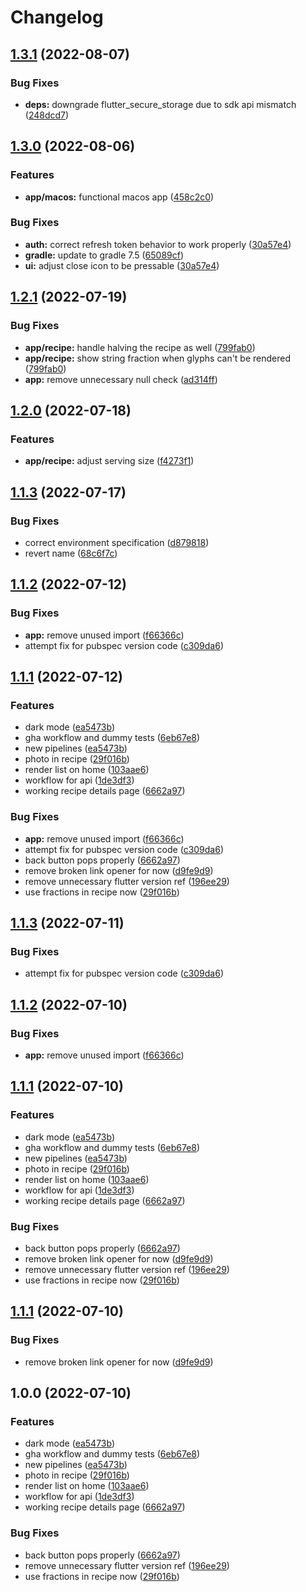 # Changelog

## [1.3.1](https://github.com/radicand/cookbookery/compare/app-v1.3.0...app-v1.3.1) (2022-08-07)


### Bug Fixes

* **deps:** downgrade flutter_secure_storage due to sdk api mismatch ([248dcd7](https://github.com/radicand/cookbookery/commit/248dcd701f55d813d644ba77426888af5a4b1217))

## [1.3.0](https://github.com/radicand/cookbookery/compare/app-v1.2.1...app-v1.3.0) (2022-08-06)


### Features

* **app/macos:** functional macos app ([458c2c0](https://github.com/radicand/cookbookery/commit/458c2c0453274d564433fdeb65a37be532060219))


### Bug Fixes

* **auth:** correct refresh token behavior to work properly ([30a57e4](https://github.com/radicand/cookbookery/commit/30a57e444f4b5b03586f36985455687eff58b427))
* **gradle:** update to gradle 7.5 ([65089cf](https://github.com/radicand/cookbookery/commit/65089cf33aef0d8c52af901892179de62f87f8c6))
* **ui:** adjust close icon to be pressable ([30a57e4](https://github.com/radicand/cookbookery/commit/30a57e444f4b5b03586f36985455687eff58b427))

## [1.2.1](https://github.com/radicand/cookbookery/compare/app-v1.2.0...app-v1.2.1) (2022-07-19)


### Bug Fixes

* **app/recipe:** handle halving the recipe as well ([799fab0](https://github.com/radicand/cookbookery/commit/799fab01cb574d60de90ed120b10a092c53a96ba))
* **app/recipe:** show string fraction when glyphs can't be rendered ([799fab0](https://github.com/radicand/cookbookery/commit/799fab01cb574d60de90ed120b10a092c53a96ba))
* **app:** remove unnecessary null check ([ad314ff](https://github.com/radicand/cookbookery/commit/ad314ffa8de89cc32c8c42fecf676d7645c57860))

## [1.2.0](https://github.com/radicand/cookbookery/compare/app-v1.1.3...app-v1.2.0) (2022-07-18)


### Features

* **app/recipe:** adjust serving size ([f4273f1](https://github.com/radicand/cookbookery/commit/f4273f1fe84f71ef245ac3fadcc41524a94b3b98))

## [1.1.3](https://github.com/radicand/cookbookery/compare/app-v1.1.2...app-v1.1.3) (2022-07-17)


### Bug Fixes

* correct environment specification ([d879818](https://github.com/radicand/cookbookery/commit/d879818bd6a23c87a04b7bbf97c7c275a00fd942))
* revert name ([68c6f7c](https://github.com/radicand/cookbookery/commit/68c6f7cc9ef24a4938ac4fa4325da7fe737e94e7))

## [1.1.2](https://github.com/radicand/cookbookery/compare/app-v1.1.1...app-v1.1.2) (2022-07-12)


### Bug Fixes

* **app:** remove unused import ([f66366c](https://github.com/radicand/cookbookery/commit/f66366cc30728ca2b6e3365773934eb1991a2d0f))
* attempt fix for pubspec version code ([c309da6](https://github.com/radicand/cookbookery/commit/c309da66598db5b4206b401cdaf78e9608088db4))

## [1.1.1](https://github.com/radicand/cookbookery/compare/app-v1.1.3...app-v1.1.1) (2022-07-12)


### Features

* dark mode ([ea5473b](https://github.com/radicand/cookbookery/commit/ea5473b64cf6891072d713e61d96d48d09b25d4c))
* gha workflow and dummy tests ([6eb67e8](https://github.com/radicand/cookbookery/commit/6eb67e84dc9b433f4173923662dc67e4a110e7ca))
* new pipelines ([ea5473b](https://github.com/radicand/cookbookery/commit/ea5473b64cf6891072d713e61d96d48d09b25d4c))
* photo in recipe ([29f016b](https://github.com/radicand/cookbookery/commit/29f016b37d6e2f88c52e2a34f90764b8e64a10ea))
* render list on home ([103aae6](https://github.com/radicand/cookbookery/commit/103aae696462d2ea8f10a8f4cf1df01a448921d1))
* workflow for api ([1de3df3](https://github.com/radicand/cookbookery/commit/1de3df3f45d19557b0040ebb7d5c6f17e47eaa6c))
* working recipe details page ([6662a97](https://github.com/radicand/cookbookery/commit/6662a97af31247fee2c220aef02f43ad6d4f4fde))


### Bug Fixes

* **app:** remove unused import ([f66366c](https://github.com/radicand/cookbookery/commit/f66366cc30728ca2b6e3365773934eb1991a2d0f))
* attempt fix for pubspec version code ([c309da6](https://github.com/radicand/cookbookery/commit/c309da66598db5b4206b401cdaf78e9608088db4))
* back button pops properly ([6662a97](https://github.com/radicand/cookbookery/commit/6662a97af31247fee2c220aef02f43ad6d4f4fde))
* remove broken link opener for now ([d9fe9d9](https://github.com/radicand/cookbookery/commit/d9fe9d96ea7229cfedcfa92281ceec835f5d004c))
* remove unnecessary flutter version ref ([196ee29](https://github.com/radicand/cookbookery/commit/196ee29edefd1588690cdbe24339782be8a27c25))
* use fractions in recipe now ([29f016b](https://github.com/radicand/cookbookery/commit/29f016b37d6e2f88c52e2a34f90764b8e64a10ea))

## [1.1.3](https://github.com/radicand/cookbookery/compare/cookbook-v1.1.2...cookbook-v1.1.3) (2022-07-11)


### Bug Fixes

* attempt fix for pubspec version code ([c309da6](https://github.com/radicand/cookbookery/commit/c309da66598db5b4206b401cdaf78e9608088db4))

## [1.1.2](https://github.com/radicand/cookbookery/compare/cookbook-v1.1.1...cookbook-v1.1.2) (2022-07-10)


### Bug Fixes

* **app:** remove unused import ([f66366c](https://github.com/radicand/cookbookery/commit/f66366cc30728ca2b6e3365773934eb1991a2d0f))

## [1.1.1](https://github.com/radicand/cookbookery/compare/cookbook-v1.1.1...cookbook-v1.1.1) (2022-07-10)


### Features

* dark mode ([ea5473b](https://github.com/radicand/cookbookery/commit/ea5473b64cf6891072d713e61d96d48d09b25d4c))
* gha workflow and dummy tests ([6eb67e8](https://github.com/radicand/cookbookery/commit/6eb67e84dc9b433f4173923662dc67e4a110e7ca))
* new pipelines ([ea5473b](https://github.com/radicand/cookbookery/commit/ea5473b64cf6891072d713e61d96d48d09b25d4c))
* photo in recipe ([29f016b](https://github.com/radicand/cookbookery/commit/29f016b37d6e2f88c52e2a34f90764b8e64a10ea))
* render list on home ([103aae6](https://github.com/radicand/cookbookery/commit/103aae696462d2ea8f10a8f4cf1df01a448921d1))
* workflow for api ([1de3df3](https://github.com/radicand/cookbookery/commit/1de3df3f45d19557b0040ebb7d5c6f17e47eaa6c))
* working recipe details page ([6662a97](https://github.com/radicand/cookbookery/commit/6662a97af31247fee2c220aef02f43ad6d4f4fde))


### Bug Fixes

* back button pops properly ([6662a97](https://github.com/radicand/cookbookery/commit/6662a97af31247fee2c220aef02f43ad6d4f4fde))
* remove broken link opener for now ([d9fe9d9](https://github.com/radicand/cookbookery/commit/d9fe9d96ea7229cfedcfa92281ceec835f5d004c))
* remove unnecessary flutter version ref ([196ee29](https://github.com/radicand/cookbookery/commit/196ee29edefd1588690cdbe24339782be8a27c25))
* use fractions in recipe now ([29f016b](https://github.com/radicand/cookbookery/commit/29f016b37d6e2f88c52e2a34f90764b8e64a10ea))

## [1.1.1](https://github.com/radicand/cookbookery/compare/app-v1.0.0...app-v1.1.1) (2022-07-10)


### Bug Fixes

* remove broken link opener for now ([d9fe9d9](https://github.com/radicand/cookbookery/commit/d9fe9d96ea7229cfedcfa92281ceec835f5d004c))

## 1.0.0 (2022-07-10)


### Features

* dark mode ([ea5473b](https://github.com/radicand/cookbookery/commit/ea5473b64cf6891072d713e61d96d48d09b25d4c))
* gha workflow and dummy tests ([6eb67e8](https://github.com/radicand/cookbookery/commit/6eb67e84dc9b433f4173923662dc67e4a110e7ca))
* new pipelines ([ea5473b](https://github.com/radicand/cookbookery/commit/ea5473b64cf6891072d713e61d96d48d09b25d4c))
* photo in recipe ([29f016b](https://github.com/radicand/cookbookery/commit/29f016b37d6e2f88c52e2a34f90764b8e64a10ea))
* render list on home ([103aae6](https://github.com/radicand/cookbookery/commit/103aae696462d2ea8f10a8f4cf1df01a448921d1))
* workflow for api ([1de3df3](https://github.com/radicand/cookbookery/commit/1de3df3f45d19557b0040ebb7d5c6f17e47eaa6c))
* working recipe details page ([6662a97](https://github.com/radicand/cookbookery/commit/6662a97af31247fee2c220aef02f43ad6d4f4fde))


### Bug Fixes

* back button pops properly ([6662a97](https://github.com/radicand/cookbookery/commit/6662a97af31247fee2c220aef02f43ad6d4f4fde))
* remove unnecessary flutter version ref ([196ee29](https://github.com/radicand/cookbookery/commit/196ee29edefd1588690cdbe24339782be8a27c25))
* use fractions in recipe now ([29f016b](https://github.com/radicand/cookbookery/commit/29f016b37d6e2f88c52e2a34f90764b8e64a10ea))
